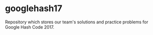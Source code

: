 # googlehash17
Repository which stores our team's solutions and practice problems for Google Hash Code 2017.
